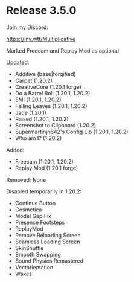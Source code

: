 # Release 3.5.0

Join my Discord:

https://inv.wtf/Multiplicative

Marked Freecam and Replay Mod as optional

Updated:
- Additive (base|forgified)
- Carpet (1.20.2)
- CreativeCore (1.20.1 forge)
- Do a Barrel Roll (1.20.1, 1.20.2)
- EMI (1.20.1, 1.20.2)
- Falling Leaves (1.20.1, 1.20.2)
- Jade (1.20.1)
- Raised (1.20.1, 1.20.2)
- Screenshot to Clipboard (1.20.2)
- Supermartinjn642's Config Lib (1.20.1, 1.20.2)
- Who am I? (1.20.2)

Added:
- Freecam (1.20.1, 1.20.2)
- Replay Mod (1.20.1 forge)

Removed:
None

Disabled temporarily in 1.20.2:
- Continue Button
- Cosmetica
- Model Gap Fix
- Presence Footsteps
- ReplayMod
- Remove Reloading Screen
- Seamless Loading Screen
- SkinShuffle
- Smooth Swapping
- Sound Physics Remastered
- Vectorientation
- Wakes
